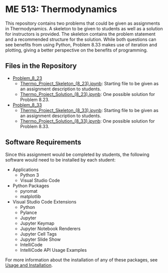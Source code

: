 # ME 513: Thermodynamics

This repository contains two problems that could be given as assignments in Thermodynamics. A skeleton to be given to students as well as a solution for instructors is provided. The skeleton contains the problem statement and a recommended structure for the solution. While both questions can see benefits from using Python, Problem 8.33 makes use of iteration and plotting, giving a better perspective on the benefits of programming.

## Files in the Repository

* [Problem_8_23](../thermodynamics/Problem_8_23/)
  * [Thermo_Project_Skeleton_(8_23).ipynb](../thermodynamics/Problem_8_23/Thermo_Project_Skeleton_(8_23).ipynb): Starting file to be given as an assignment description to students.
  * [Thermo_Project_Solution_(8_23).ipynb](../thermodynamics/Problem_8_23/Thermo_Project_Solution_(8_23).ipynb): One possible solution for Problem 8.23.
* [Problem_8_33](../thermodynamics/Problem_8_33/)
  * [Thermo_Project_Skeleton_(8_33).ipynb](../thermodynamics/Problem_8_23/Thermo_Project_Skeleton_(8_23).ipynb): Starting file to be given as an assignment description to students.
  * [Thermo_Project_Solution_(8_33).ipynb](../thermodynamics/Problem_8_23/Thermo_Project_Solution_(8_23).ipynb): One possible solution for Problem 8.33.

## Software Requirements

Since this assignment would be completed by students, the following software would need to be installed by each student:

* Applications
  * Python 3
  * Visual Studio Code
* Python Packages
  * pyromat
  * matplotlib
* Visual Studio Code Extensions
  * Python 
  * Pylance 
  * Jupyter 
  * Jupyter Keymap 
  * Jupyter Notebook Renderers 
  * Jupyter Cell Tags
  * Jupyter Slide Show
  * IntelliCode
  * IntelliCode API Usage Examples

For more information about the installation of any of these packages, see [Usage and Installation](../usage_and_installation/).